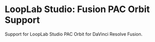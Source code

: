 # LoopLab Studio: Fusion PAC Orbit Support

Support for LoopLab Studio PAC Orbit for DaVinci Resolve Fusion.
